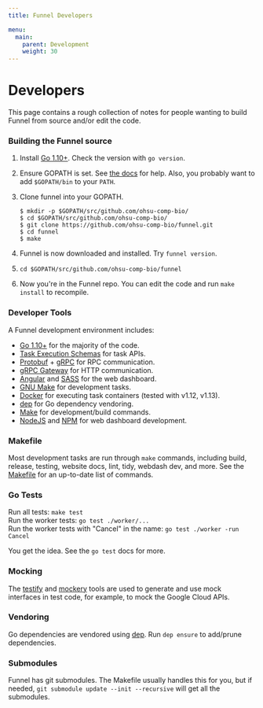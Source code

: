 ```yaml
---
title: Funnel Developers

menu:
  main:
    parent: Development
    weight: 30
---
```


# Developers

This page contains a rough collection of notes for people wanting to build Funnel from source and/or edit the code.

### Building the Funnel source

1. Install [Go 1.10+][go]. Check the version with `go version`.
1. Ensure GOPATH is set. See [the docs][gopath] for help. Also, you probably want to add `$GOPATH/bin` to your `PATH`.
1. Clone funnel into your GOPATH. 

	```shell
	$ mkdir -p $GOPATH/src/github.com/ohsu-comp-bio/
	$ cd $GOPATH/src/github.com/ohsu-comp-bio/
	$ git clone https://github.com/ohsu-comp-bio/funnel.git
	$ cd funnel
	$ make
	```
	
1. Funnel is now downloaded and installed. Try `funnel version`.
1. `cd $GOPATH/src/github.com/ohsu-comp-bio/funnel`
1. Now you're in the Funnel repo. You can edit the code and run `make install` to recompile.

### Developer Tools

A Funnel development environment includes:

- [Go 1.10+][go] for the majority of the code.
- [Task Execution Schemas][tes] for task APIs.
- [Protobuf][protobuf] + [gRPC][grpc] for RPC communication.
- [gRPC Gateway][gateway] for HTTP communication.
- [Angular][angular] and [SASS][sass] for the web dashboard.
- [GNU Make][make] for development tasks.
- [Docker][docker] for executing task containers (tested with v1.12, v1.13).
- [dep][dep] for Go dependency vendoring.
- [Make][make] for development/build commands.
- [NodeJS][node] and [NPM][npm] for web dashboard development.

### Makefile

Most development tasks are run through `make` commands, including build, release, testing, website docs, lint, tidy, webdash dev, and more.  See the [Makefile](https://github.com/ohsu-comp-bio/funnel/blob/master/Makefile) for an up-to-date list of commands.

### Go Tests

Run all tests: `make test`   
Run the worker tests: `go test ./worker/...`  
Run the worker tests with "Cancel" in the name: `go test ./worker -run Cancel`  

You get the idea. See the `go test` docs for more.

### Mocking

The [testify][testify] and [mockery][mockery] tools are used to generate and use
mock interfaces in test code, for example, to mock the Google Cloud APIs.

### Vendoring

Go dependencies are vendored using [dep][dep]. Run `dep ensure` to add/prune dependencies.

### Submodules

Funnel has git submodules. The Makefile usually handles this for you, but if needed,
`git submodule update --init --recursive` will get all the submodules.

[go]: https://golang.org
[angular]: https://angularjs.org/
[protobuf]: https://github.com/google/protobuf
[grpc]: http://www.grpc.io/
[sass]: http://sass-lang.com/
[make]: https://www.gnu.org/software/make/
[docker]: https://docker.io
[python]: https://www.python.org/
[dep]: https://golang.github.io/dep/
[node]: https://nodejs.org
[npm]: https://www.npmjs.com/
[gateway]: https://github.com/grpc-ecosystem/grpc-gateway
[tes]: https://github.com/ga4gh/task-execution-schemas
[testify]: https://github.com/stretchr/testify
[mockery]: https://github.com/vektra/mockery
[gopath]: https://golang.org/doc/code.html#GOPATH
